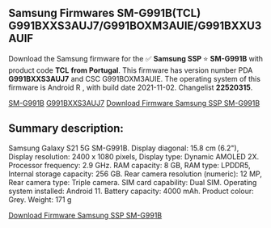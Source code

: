 <h2>Samsung Firmwares SM-G991B(TCL) G991BXXS3AUJ7/G991BOXM3AUIE/G991BXXU3AUIF</h2>
Download the Samsung firmware for the ✅ <strong>Samsung SSP </strong> ⭐ <strong>SM-G991B</strong> with product code <strong>TCL</strong> <strong> from Portugal</strong>. This firmware has version number PDA <strong>G991BXXS3AUJ7</strong> and CSC G991BOXM3AUIE. The operating system of this firmware is Android R , with build date 2021-11-02. Changelist <strong>22520315</strong>.


[SM-G991B](https://samfirm.shop/samsung/model/SM-G991B)
[G991BXXS3AUJ7](https://samfirm.shop/samsung/pda/G991BXXS3AUJ7)
[Download Firmware Samsung SSP SM-G991B](https://samfirm.shop/samsung/firmware/470475)
<h2>Summary description:</h2>
<p>Samsung Galaxy S21 5G SM-G991B. Display diagonal: 15.8 cm (6.2"), Display resolution: 2400 x 1080 pixels, Display type: Dynamic AMOLED 2X. Processor frequency: 2.9 GHz. RAM capacity: 8 GB, RAM type: LPDDR5, Internal storage capacity: 256 GB. Rear camera resolution (numeric): 12 MP, Rear camera type: Triple camera. SIM card capability: Dual SIM. Operating system installed: Android 11. Battery capacity: 4000 mAh. Product colour: Grey. Weight: 171 g</p>


[Download Firmware Samsung SSP SM-G991B](https://samfirm.shop/samsung/firmware/470475)
